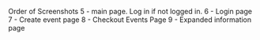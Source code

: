 Order of Screenshots
5 - main page. Log in if not logged in.
6 - Login page
7 - Create event page
8 - Checkout Events Page
9 - Expanded information page 
